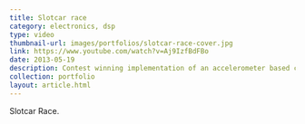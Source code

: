 ```yaml
---
title: Slotcar race
category: electronics, dsp
type: video
thumbnail-url: images/portfolios/slotcar-race-cover.jpg
link: https://www.youtube.com/watch?v=Aj9IzfBdFBo
date: 2013-05-19
description: Contest winning implementation of an accelerometer based cruse control algorithm for a toy slot car to make the fastest lap withput slipping out of the track.
collection: portfolio
layout: article.html
---
```


Slotcar Race.
